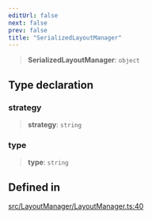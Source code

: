 ```yaml
---
editUrl: false
next: false
prev: false
title: "SerializedLayoutManager"
---
```


> **SerializedLayoutManager**: `object`

## Type declaration

### strategy

> **strategy**: `string`

### type

> **type**: `string`

## Defined in

[src/LayoutManager/LayoutManager.ts:40](https://github.com/fabricjs/fabric.js/blob/c093e29e73123dafcfa091ff4d5e04e690bb796e/src/LayoutManager/LayoutManager.ts#L40)
